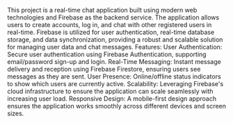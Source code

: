This project is a real-time chat application built using modern web technologies and Firebase as the backend service. The application allows users to create accounts, log in, and chat with other registered users in real-time. Firebase is utilized for user authentication, real-time database storage, and data synchronization, providing a robust and scalable solution for managing user data and chat messages.
Features:
User Authentication: Secure user authentication using Firebase Authentication, supporting email/password sign-up and login.
Real-Time Messaging: Instant message delivery and reception using Firebase Firestore, ensuring users see messages as they are sent.
User Presence: Online/offline status indicators to show which users are currently active.
Scalability: Leveraging Firebase's cloud infrastructure to ensure the application can scale seamlessly with increasing user load.
Responsive Design: A mobile-first design approach ensures the application works smoothly across different devices and screen sizes.

